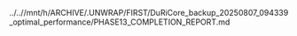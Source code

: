 ../..//mnt/h/ARCHIVE/.UNWRAP/FIRST/DuRiCore_backup_20250807_094339_optimal_performance/PHASE13_COMPLETION_REPORT.md